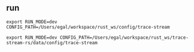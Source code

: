 ## run

```shell
export RUN_MODE=dev CONFIG_PATH=/Users/egal/workspace/rust_ws/config/trace-stream
```

```shell
export RUN_MODE=dev CONFIG_PATH=/Users/egal/workspace/rust_ws/trace-stream-rs/data/config/trace-stream
```